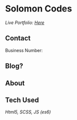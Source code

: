 # Solomon Codes

_Live Portfolio: [Here](https://zempo.github.io/solomon-codes/#contact)_

## Contact

Business Number:

## Blog?

## About <Me/>

## Tech Used

_Html5, SCSS, JS (es6)_
